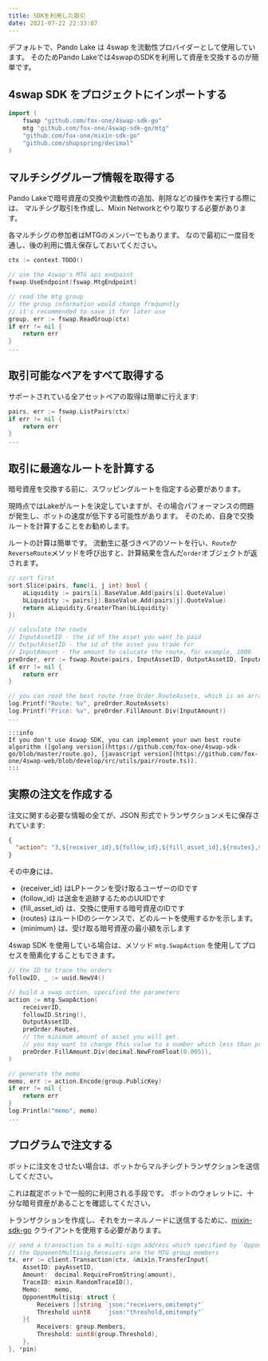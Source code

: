 ```yaml
---
title: SDKを利用した取引
date: 2021-07-22 22:33:07
---
```


デフォルトで、Pando Lake は 4swap を流動性プロバイダーとして使用しています。 そのためPando Lakeでは4swapのSDKを利用して資産を交換するのが簡単です。

## 4swap SDK をプロジェクトにインポートする

```go
import (
    fswap "github.com/fox-one/4swap-sdk-go"
    mtg "github.com/fox-one/4swap-sdk-go/mtg"
    "github.com/fox-one/mixin-sdk-go"
    "github.com/shopspring/decimal"
)
```

## マルチシググループ情報を取得する

Pando Lakeで暗号資産の交換や流動性の追加、削除などの操作を実行する際には、 マルチシグ取引を作成し、Mixin Networkとやり取りする必要があります。

各マルチシグの参加者はMTGのメンバーでもあります。 なので最初に一度目を通し、後の利用に備え保存しておいてください。

```go
ctx := context.TODO()

// use the 4swap's MTG api endpoint
fswap.UseEndpoint(fswap.MtgEndpoint)

// read the mtg group
// the group information would change frequently
// it's recommended to save it for later use
group, err := fswap.ReadGroup(ctx)
if err != nil {
    return err
}
...
```

## 取引可能なペアをすべて取得する

サポートされている全アセットペアの取得は簡単に行えます:

```go
pairs, err := fswap.ListPairs(ctx)
if err != nil {
    return err
}
...
```

## 取引に最適なルートを計算する

暗号資産を交換する前に、スワッピングルートを指定する必要があります。

現時点ではLakeがルートを決定していますが、その場合パフォーマンスの問題が発生し、ボットの速度が低下する可能性があります。 そのため、自身で交換ルートを計算することをお勧めします。

ルートの計算は簡単です。 流動生に基づきペアのソートを行い、`Route`か`ReverseRoute`メソッドを呼び出すと、計算結果を含んだ`order`オブジェクトが返されます。

```go
// sort first
sort.Slice(pairs, func(i, j int) bool {
    aLiquidity := pairs[i].BaseValue.Add(pairs[i].QuoteValue)
    bLiquidity := pairs[j].BaseValue.Add(pairs[j].QuoteValue)
    return aLiquidity.GreaterThan(bLiquidity)
})

// calculate the route
// InputAssetID - the id of the asset you want to paid
// OutputAssetID - the id of the asset you trade for
// InputAmount - the amount to calucate the route, for example, 1000
preOrder, err := fswap.Route(pairs, InputAssetID, OutputAssetID, InputAmount)
if err != nil {
    return err
}

// you can read the best route from Order.RouteAssets, which is an array of asset_id
log.Printf("Route: %v", preOrder.RouteAssets)
log.Printf("Price: %v", preOrder.FillAmount.Div(InputAmount))
...
```

````mdx-code-block
:::info
If you don't use 4swap SDK, you can implement your own best route algorithm ([golang version](https://github.com/fox-one/4swap-sdk-go/blob/master/route.go), [javascript version](https://github.com/fox-one/4swap-web/blob/develop/src/utils/pair/route.ts)).
:::
````

## 実際の注文を作成する

注文に関する必要な情報の全てが、JSON 形式でトランザクションメモに保存されています:

```json
{
  "action": "3,${receiver_id},${follow_id},${fill_asset_id},${routes},${minimum}"
}
```

その中身には、

  - {receiver_id} はLPトークンを受け取るユーザーのIDです
  - {follow_id} は送金を追跡するためのUUIDです
  - {fill_asset_id} は、交換に使用する暗号資産のIDです
  - {routes} はルートIDのシーケンスで、どのルートを使用するかを示します。
  - {minimum} は、受け取る暗号資産の最小額を示します

4swap SDK を使用している場合は、メソッド `mtg.SwapAction` を使用してプロセスを簡素化することもできます。

```go
// the ID to trace the orders
followID, _ := uuid.NewV4()

// build a swap action, specified the parameters
action := mtg.SwapAction(
    receiverID,
    followID.String(),
    OutputAssetID,
    preOrder.Routes,
    // the minimum amount of asset you will get.
    // you may want to change this value to a number which less than preOrder.FillAmount
    preOrder.FillAmount.Div(decimal.NewFromFloat(0.005)),
)

// generate the memo
memo, err := action.Encode(group.PublicKey)
if err != nil {
    return err
}
log.Println("memo", memo)
...

```

## プログラムで注文する

ボットに注文をさせたい場合は、ボットからマルチシグトランザクションを送信してください。

これは裁定ボットで一般的に利用される手段です。 ボットのウォレットに、十分な暗号資産があることを確認してください。

トランザクションを作成し、それをカーネルノードに送信するために、[mixin-sdk-go](https://github.com/fox-one/mixin-sdk-go) クライアントを使用する必要があります。

```go
// send a transaction to a multi-sign address which specified by `OpponentMultisig`
// the OpponentMultisig.Receivers are the MTG group members
tx, err := client.Transaction(ctx, &mixin.TransferInput{
    AssetID: payAssetID,
    Amount:  decimal.RequireFromString(amount),
    TraceID: mixin.RandomTraceID(),
    Memo:    memo,
    OpponentMultisig: struct {
        Receivers []string `json:"receivers,omitempty"`
        Threshold uint8    `json:"threshold,omitempty"`
    }{
        Receivers: group.Members,
        Threshold: uint8(group.Threshold),
    },
}, *pin)
```
